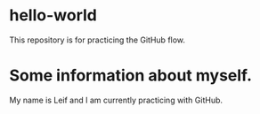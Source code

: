 # hello-world
This repository is for practicing the GitHub flow.
# Some information about myself. 
My name is Leif and I am currently practicing with GitHub.
